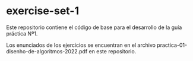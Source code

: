 # exercise-set-1

Este repositorio contiene el código de base para el desarrollo de la guía práctica Nº1.

Los enunciados de los ejercicios se encuentran en el archivo practica-01-disenho-de-algoritmos-2022.pdf en este repositorio.
